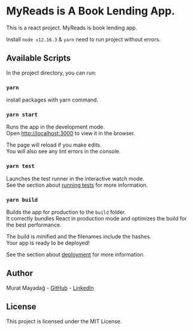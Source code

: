 # MyReads is A Book Lending App.
This is a react project. MyReads is book lending app.

Install `node v12.16.3` & `yarn` need to run project without errors. 

## Available Scripts
In the project directory, you can run:
### `yarn`
install packages with yarn command.

### `yarn start`

Runs the app in the development mode.\
Open [http://localhost:3000](http://localhost:3000) to view it in the browser.

The page will reload if you make edits.\
You will also see any lint errors in the console.

### `yarn test`

Launches the test runner in the interactive watch mode.\
See the section about [running tests](https://facebook.github.io/create-react-app/docs/running-tests) for more information.

### `yarn build`

Builds the app for production to the `build` folder.\
It correctly bundles React in production mode and optimizes the build for the best performance.

The build is minified and the filenames include the hashes.\
Your app is ready to be deployed!

See the section about [deployment](https://facebook.github.io/create-react-app/docs/deployment) for more information.

## Author

Murat Mayadağ - [GitHub](https://github.com/mmayadag) - [LinkedIn](https://www.linkedin.com/in/murat-mayadag/)

## License

This project is licensed under the MIT License.
